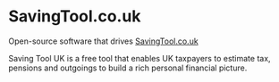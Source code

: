 # SavingTool.co.uk

Open-source software that drives [SavingTool.co.uk](https://SavingTool.co.uk/)

Saving Tool UK is a free tool that enables UK taxpayers to estimate tax, pensions and outgoings to build a rich personal financial picture.
